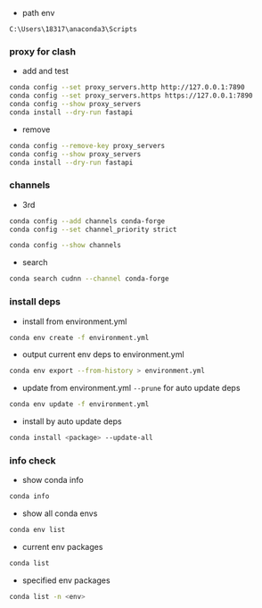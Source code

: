 - path env

```
C:\Users\18317\anaconda3\Scripts
```

### proxy for clash

- add and test

```bash
conda config --set proxy_servers.http http://127.0.0.1:7890
conda config --set proxy_servers.https https://127.0.0.1:7890
conda config --show proxy_servers
conda install --dry-run fastapi
```

- remove

```bash
conda config --remove-key proxy_servers
conda config --show proxy_servers
conda install --dry-run fastapi
```

### channels

- 3rd

```bash
conda config --add channels conda-forge
conda config --set channel_priority strict
```

```bash
conda config --show channels
```

- search
```bash
conda search cudnn --channel conda-forge 
```
### install deps

- install from environment.yml

```bash
conda env create -f environment.yml
```

- output current env deps to environment.yml

```bash
conda env export --from-history > environment.yml
```

- update from environment.yml `--prune` for auto update deps

```bash
conda env update -f environment.yml
```

- install by auto update deps

```bash
conda install <package> --update-all
```

### info check

- show conda info

```bash
conda info
```

- show all conda envs

```bash
conda env list
```

- current env packages

```bash
conda list
```

- specified env packages

```bash
conda list -n <env>
```

